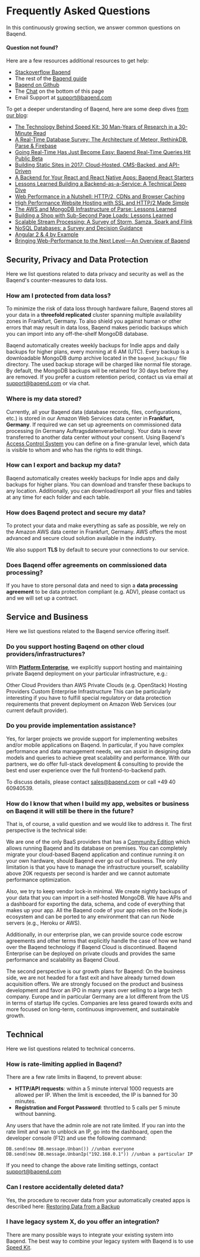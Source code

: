 # Frequently Asked Questions

In this continuously growing section, we answer common questions on Baqend.

#### Question not found?
Here are a few resources additional resources to get help:

- [Stackoverflow Baqend](https://stackoverflow.com/questions/tagged/baqend)
- The rest of the [Baqend guide](https://www.baqend.com/guide/)
- [Baqend on Github](https://github.com/Baqend)
- The <a href="javascript:Tawk_API.maximize();">Chat</a> on the bottom of this page
- Email Support at [support@baqend.com](support@baqend.com)

To get a deeper understanding of Baqend, here are some deep dives [from our blog](https://medium.baqend.com/):

- [The Technology Behind Speed Kit: 30 Man-Years of Research in a 30-Minute Read](https://medium.baqend.com/the-technology-behind-fast-websites-2638196fa60a#d876)
- [A Real-Time Database Survey: The Architecture of Meteor, RethinkDB, Parse & Firebase](https://medium.baqend.com/real-time-databases-explained-why-meteor-rethinkdb-parse-and-firebase-dont-scale-822ff87d2f87?source=rss----1438a8fccd85---4)
- [Going Real-Time Has Just Become Easy: Baqend Real-Time Queries Hit Public Beta](https://medium.baqend.com/going-real-time-has-just-become-easy-baqend-real-time-queries-hit-public-beta-3a44a13fde86?source=rss----1438a8fccd85---4)
- [Building Static Sites in 2017: Cloud-Hosted, CMS-Backed, and API-Driven](https://medium.baqend.com/building-static-sites-in-2017-cloud-hosted-cms-backed-and-api-driven-f68b5debc396?source=rss----1438a8fccd85---4)
- [A Backend for Your React and React Native Apps: Baqend React Starters](https://medium.baqend.com/a-backend-for-your-react-and-react-native-apps-baqend-react-starters-337d47200ec?source=rss----1438a8fccd85---4)
- [Lessons Learned Building a Backend-as-a-Service: A Technical Deep Dive](https://medium.baqend.com/how-to-develop-a-backend-as-a-service-from-scratch-lessons-learned-a9fac618c2ce?source=rss----1438a8fccd85---4)
- [Web Performance in a Nutshell: HTTP/2, CDNs and Browser Caching](https://medium.baqend.com/hosting-lessons-learned-6010992eb257?source=rss----1438a8fccd85---4)
- [High Performance Website Hosting with SSL and HTTP/2 Made Simple](https://medium.baqend.com/high-performance-website-hosting-with-ssl-and-http-2-made-simple-1ead24a7784a?source=rss----1438a8fccd85---4)
- [The AWS and MongoDB Infrastructure of Parse: Lessons Learned](https://medium.baqend.com/parse-is-gone-a-few-secrets-about-their-infrastructure-91b3ab2fcf71?source=rss----1438a8fccd85---4)
- [Building a Shop with Sub-Second Page Loads: Lessons Learned](https://medium.baqend.com/building-a-shop-with-sub-second-page-loads-lessons-learned-4bb1be3ed07?source=rss----1438a8fccd85---4)
- [Scalable Stream Processing: A Survey of Storm, Samza, Spark and Flink](https://medium.baqend.com/real-time-stream-processors-a-survey-and-decision-guidance-6d248f692056?source=rss----1438a8fccd85---4)
- [NoSQL Databases: a Survey and Decision Guidance](https://medium.baqend.com/nosql-databases-a-survey-and-decision-guidance-ea7823a822d)
- [Angular 2 & 4 by Example](https://medium.baqend.com/angular-2-by-example-e85a09fa6480)
- [Bringing Web-Performance to the Next Level — An Overview of Baqend](https://medium.baqend.com/bringing-web-performance-to-the-next-level-an-overview-of-baqend-be3521bc2faf)


## Security, Privacy and Data Protection

Here we list questions related to data privacy and security as well as the Baqend's counter-measures to data loss.

### How am I protected from data loss?

To minimize the risk of data loss through hardware failure, Baqend stores all your data in a **threefold replicated** cluster spanning multiple availability zones in Frankfurt, Germany. To also shield you against human or other errors that may result in data loss, Baqend makes periodic backups which you can import into any off-the-shelf MongoDB database.

Baqend automatically creates weekly backups for Indie apps and daily backups for higher plans, every morning at 6 AM (UTC).
Every backup is a downloadable MongoDB dump archive located in the `baqend_backups/` file directory.
The used backup storage will be charged like normal file storage.
By default, the MongoDB backups will be retained for 30 days before they are removed.
If you prefer a custom retention period, contact us via email at [support@baqend.com](mailto:support@baqend.com) or via chat.


### Where is my data stored?

Currently, all your Baqend data (database records, files, configurations, etc.) is stored in our Amazon Web Services data center in **Frankfurt, Germany**. If required we can set up agreements on commissioned data processing (in Germany Auftragsdatenverarbeitung). Your data is never transferred to another data center without your consent. Using Baqend's [Access Control System](https://www.baqend.com/guide/topics/user-management/#permissions) you can define on a fine-granular level, which data is visible to whom and who has the rights to edit things.

### How can I export and backup my data?

Baqend automatically creates weekly backups for Indie apps and daily backups for higher plans. You can download and transfer these backups to any location. Additionally, you can download/export all your files and tables at any time for each folder and each table.

### How does Baqend protect and secure my data?

To protect your data and make everything as safe as possible, we rely on the Amazon AWS data center in Frankfurt, Germany. AWS offers the most advanced and secure cloud solution available in the industry.

We also support **TLS** by default to secure your connections to our service.

### Does Baqend offer agreements on commissioned data processing?

If you have to store personal data and need to sign a **data processing agreement** to be data protection compliant (e.g. ADV), please contact us and we will set up a contract.


## Service and Business

Here we list questions related to the Baqend service offering itself.

### Do you support hosting Baqend on other cloud providers/infrastructures?

With [**Platform Enterprise**](https://www.baqend.com/enterprise.html), we explicitly support hosting and maintaining private Baqend deployment on your particular infrastructure, e.g.:

Other Cloud Providers than AWS
Private Clouds (e.g. OpenStack)
Hosting Providers
Custom Enterprise Infrastructure
This can be particularly interesting if you have to fulfill special regulatory or data protection requirements that prevent deployment on Amazon Web Services (our current default provider).


### Do you provide implementation assistance?

Yes, for larger projects we provide support for implementing websites and/or mobile applications on Baqend. In particular, if you have complex performance and data management needs, we can assist in designing data models and queries to achieve great scalability and performance. With our partners, we do offer full-stack development & consulting to provide the best end user experience over the full frontend-to-backend path.

To discuss details, please contact sales@baqend.com or call +49 40 60940539.


### How do I know that when I build my app, websites or business on Baqend it will still be there in the future?

That is, of course, a valid question and we would like to address it. The first perspective is the technical side:

We are one of the only BaaS providers that has a [Community Edition](https://www.baqend.com/features.html#download) which allows running Baqend and its database on premises. You can completely migrate your cloud-based Baqend application and continue running it on your own hardware, should Baqend ever go out of business. The only limitation is that you have to manage the infrastructure yourself, scalability above 20K requests per second is harder and we cannot automate performance optimization.

Also, we try to keep vendor lock-in minimal. We create nightly backups of your data that you can import in a self-hosted MongoDB. We have APIs and a dashboard for exporting the data, schema, and code of everything that makes up your app. All the Baqend code of your app relies on the Node.js ecosystem and can be ported to any environment that can run Node servers (e.g., Heroku or AWS).

Additionally, in our enterprise plan, we can provide source code escrow agreements and other terms that explicitly handle the case of how we hand over the Baqend technology if Baqend Cloud is discontinued. Baqend Enterprise can be deployed on private clouds and provides the same performance and scalability as Baqend Cloud.

The second perspective is our growth plans for Baqend:
On the business side, we are not headed for a fast exit and have already turned down acquisition offers. We are strongly focused on the product and business development and favor an IPO in many years over selling to a large tech company. Europe and in particular Germany are a lot different from the US in terms of startup life cycles. Companies are less geared towards exits and more focused on long-term, continuous improvement, and sustainable growth.


## Technical

Here we list questions related to technical concerns.

### How is rate-limiting applied in Baqend?
There are a few rate limits in Baqend, to prevent abuse:

- **HTTP/API requests**: within a 5 minute interval 1000 requests are allowed per IP. When the limit is exceeded, the IP is banned for 30 minutes.
- **Registration and Forgot Password**: throttled to 5 calls per 5 minute without banning.

Any users that have the admin role are not rate limited. If you ran into the rate limit and wan to unblock an IP, go into the dashboard, open the developer console (F12) and use the following command:

    DB.send(new DB.message.Unban()) //unban everyone
    DB.send(new DB.message.UnbanIp("192.168.0.1")) //unban a particular IP

If you need to change the above rate limiting settings, contact support@baqend.com

### Can I restore accidentally deleted data?

Yes, the procedure to recover data from your automatically created apps is described here: [Restoring Data from a Backup](https://www.baqend.com/guide/topics/backups/#restoring-data-from-a-backup)



### I have legacy system X, do you offer an integration?

There are many possible ways to integrate your existing system into Baqend. The best way to combine your legacy system with Baqend is to use [Speed Kit](https://www.baqend.com/speedkit.html).

